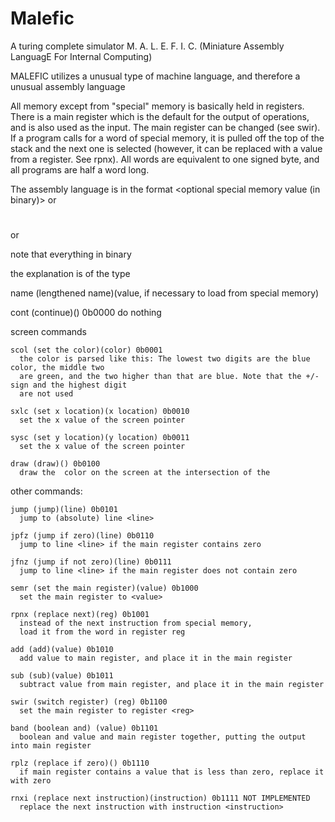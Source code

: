 # Malefic
A turing complete simulator
M. A. L. E. F. I. C. (Miniature Assembly LanguagE For Internal Computing)

MALEFIC utilizes a unusual type of machine language, and therefore a unusual assembly language

All memory except from "special" memory is basically held in registers. There is a main register which is
the default for the output of operations, and is also used as the input. The main register can be changed (see swir).
If a program calls for a word of special memory, it is pulled off the top of the stack and the next one is selected
(however, it can be replaced with a value from a register. See rpnx).
All words are equivalent to one signed byte, and all programs are half a word long.

The assembly language is in the format
<command> <optional special memory value (in binary)> <optional comment>
or
# <optional comment>
or
<newline>


note that everything  in binary

the explanation is of the type

  name (lengthened name)(value, if necessary to load from special memory) <location>

  cont (continue)() 0b0000
    do nothing

screen commands

    scol (set the color)(color) 0b0001
      the color is parsed like this: The lowest two digits are the blue color, the middle two
      are green, and the two higher than that are blue. Note that the +/- sign and the highest digit
      are not used

    sxlc (set x location)(x location) 0b0010
      set the x value of the screen pointer

    sysc (set y location)(y location) 0b0011
      set the x value of the screen pointer

    draw (draw)() 0b0100
      draw the  color on the screen at the intersection of the

other commands:

    jump (jump)(line) 0b0101
      jump to (absolute) line <line>

    jpfz (jump if zero)(line) 0b0110
      jump to line <line> if the main register contains zero

    jfnz (jump if not zero)(line) 0b0111
      jump to line <line> if the main register does not contain zero

    semr (set the main register)(value) 0b1000
      set the main register to <value>

    rpnx (replace next)(reg) 0b1001
      instead of the next instruction from special memory,
      load it from the word in register reg

    add (add)(value) 0b1010
      add value to main register, and place it in the main register

    sub (sub)(value) 0b1011
      subtract value from main register, and place it in the main register

    swir (switch register) (reg) 0b1100
      set the main register to register <reg>

    band (boolean and) (value) 0b1101
      boolean and value and main register together, putting the output into main register

    rplz (replace if zero)() 0b1110
      if main register contains a value that is less than zero, replace it with zero

    rnxi (replace next instruction)(instruction) 0b1111 NOT IMPLEMENTED
      replace the next instruction with instruction <instruction>
